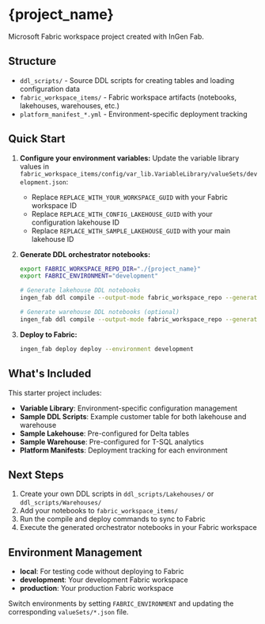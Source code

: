 # {project_name}

Microsoft Fabric workspace project created with InGen Fab.

## Structure

- `ddl_scripts/` - Source DDL scripts for creating tables and loading configuration data
- `fabric_workspace_items/` - Fabric workspace artifacts (notebooks, lakehouses, warehouses, etc.)
- `platform_manifest_*.yml` - Environment-specific deployment tracking

## Quick Start

1. **Configure your environment variables:**
   Update the variable library values in `fabric_workspace_items/config/var_lib.VariableLibrary/valueSets/development.json`:
   - Replace `REPLACE_WITH_YOUR_WORKSPACE_GUID` with your Fabric workspace ID
   - Replace `REPLACE_WITH_CONFIG_LAKEHOUSE_GUID` with your configuration lakehouse ID
   - Replace `REPLACE_WITH_SAMPLE_LAKEHOUSE_GUID` with your main lakehouse ID

2. **Generate DDL orchestrator notebooks:**
   ```bash
   export FABRIC_WORKSPACE_REPO_DIR="./{project_name}"
   export FABRIC_ENVIRONMENT="development"
   
   # Generate lakehouse DDL notebooks
   ingen_fab ddl compile --output-mode fabric_workspace_repo --generation-mode Lakehouse
   
   # Generate warehouse DDL notebooks (optional)
   ingen_fab ddl compile --output-mode fabric_workspace_repo --generation-mode Warehouse
   ```

3. **Deploy to Fabric:**
   ```bash
   ingen_fab deploy deploy --environment development
   ```

## What's Included

This starter project includes:
- **Variable Library**: Environment-specific configuration management
- **Sample DDL Scripts**: Example customer table for both lakehouse and warehouse
- **Sample Lakehouse**: Pre-configured for Delta tables
- **Sample Warehouse**: Pre-configured for T-SQL analytics
- **Platform Manifests**: Deployment tracking for each environment

## Next Steps

1. Create your own DDL scripts in `ddl_scripts/Lakehouses/` or `ddl_scripts/Warehouses/`
2. Add your notebooks to `fabric_workspace_items/`
3. Run the compile and deploy commands to sync to Fabric
4. Execute the generated orchestrator notebooks in your Fabric workspace

## Environment Management

- **local**: For testing code without deploying to Fabric
- **development**: Your development Fabric workspace
- **production**: Your production Fabric workspace

Switch environments by setting `FABRIC_ENVIRONMENT` and updating the corresponding `valueSets/*.json` file.
